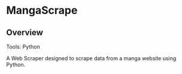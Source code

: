 # MangaScrape

## Overview

Tools: Python

A Web Scraper designed to scrape data from a manga website using Python.
